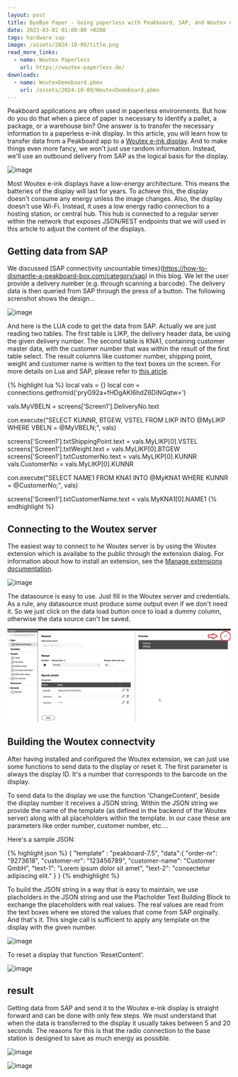 ```yaml
---
layout: post
title: ByeBye Paper - Going paperless with Peakboard, SAP, and Woutex e-Ink Displays
date: 2023-03-02 01:00:00 +0200
tags: hardware sap
image: /assets/2024-10-09/title.png
read_more_links:
  - name: Woutex Paperless
    url: https://woutex-paperless.de/
downloads:
  - name: WoutexDemoboard.pbmx
    url: /assets/2024-10-09/WoutexDemoboard.pbmx
---
```

Peakboard applications are often used in paperless environments. But how do you do that when a piece of paper is necessary to identify a pallet, a package, or a warehouse bin? One answer is to transfer the necessary information to a paperless e-ink display. In this article, you will learn how to transfer data from a Peakboard app to a [Woutex e-ink display](https://woutex-paperless.de/). And to make things even more fancy, we won't just use random information. Instead, we'll use an outbound delivery from SAP as the logical basis for the display.

![image](/assets/2024-10-09/010.png)

Most Woutex e-ink displays have a low-energy architecture. This means the batteries of the display will last for years. To achieve this, the display doesn't consume any energy unless the image changes. Also, the display doesn't use Wi-Fi. Instead, it uses a low energy radio connection to a hosting station, or central hub. This hub is connected to a regular server within the network that exposes JSON/REST endpoints that we will used in this article to adjust the content of the displays. 

## Getting data from SAP

We discussed [SAP connectivity uncountable times}(https://how-to-dismantle-a-peakboard-box.com/category/sap) in this blog. We let the user provide a delivery number (e.g. through scanning a barcode). The delivery data is then queried from SAP through the press of a button. The following screnshot shows the design...

![image](/assets/2024-10-09/020.png)

And here is the LUA code to get the data from SAP. Actually we are just reading two tables. The first table is LIKP, the delivery header data, be using the given delivery number. The second table is KNA1, containing customer master data, with the customer number that was within the result of the first table select. The result columns like customer number, shipping point, weight and customer name is written to the text boxes on the screen. For more details on Lua and SAP, please refer to [this aticle](https://how-to-dismantle-a-peakboard-box.com/SAP-on-fire-how-to-perfectly-integrate-LUA-scripting-with-SAP.html).

{% highlight lua %}
local vals = {}
local con = connections.getfromid('pryG92a+fHDgAKI6hdZ6DiNGqtw=')

vals.MyVBELN = screens['Screen1'].DeliveryNo.text

con.execute("SELECT KUNNR, BTGEW, VSTEL FROM LIKP INTO @MyLIKP WHERE VBELN = @MyVBELN;", vals)

screens['Screen1'].txtShippingPoint.text = vals.MyLIKP[0].VSTEL
screens['Screen1'].txtWeight.text = vals.MyLIKP[0].BTGEW
screens['Screen1'].txtCustomerNo.text = vals.MyLIKP[0].KUNNR
vals.CustomerNo = vals.MyLIKP[0].KUNNR

con.execute("SELECT NAME1 FROM KNA1 INTO @MyKNA1 WHERE KUNNR = @CustomerNo;", vals)

screens['Screen1'].txtCustomerName.text = vals.MyKNA1[0].NAME1
{% endhighlight %}

## Connecting to the Woutex server

The easiest way to connect to he Woutex server is by using the Woutex extension which is availabe to the public through the extension dialog. For information about how to install an extension, see the [Manage extensions documentation](https://help.peakboard.com/data_sources/Extension/en-ManageExtension.html).

![image](/assets/2024-10-09/030.png)

The datasource is easy to use. Just fill in the Woutex server and credentials. As a rule, any datasource must produce some output even if we don't need it. So we just click on the data load button once to load a dummy column, otherwise the data source can't be saved.

![image](/assets/2024-10-09/040.png)

## Building the Woutex connectvity

After having installed and configured the Woutex extension, we can just use some functions to send data to the display or reset it. The first parameter is always the display ID. It's a number that corresponds to the barcode on the display.

To send data to the display we use the function 'ChangeContent', beside the display number it receives a JSON string. Within the JSON string we provide the name of the template (as defined in the backend of the Woutex server) along with all placeholders within the template. In our case these are parameters like order number, customer number, etc....

Here's a sample JSON:

{% highlight json %}
  { "template" : "peakboard-7.5",
         "data":{
             "order-nr": "9273618",
             "customer-nr": "123456789",
             "customer-name": "Customer GmbH",
             "text-1": "Lorem ipsum dolor sit amet",
             "text-2": "consectetur adipiscing elit."
         }
  }
{% endhighlight %}

To build the JSON string in a way that is easy to maintain, we use placholders in the JSON string and use the Placholder Text Building Block to exchange the placeholders with real values. The real values are read from the text boxes where we stored the values that come from SAP orginally. And that's it. This single call is sufficient to apply any template on the display with the given number.

![image](/assets/2024-10-09/050.png)

To reset a display that function 'ResetContent'.

![image](/assets/2024-10-09/060.png)

## result

Getting data from SAP and send it to the Woutex e-ink display is straight forward and can be done with only few steps. We must understand that when the data is transferred to the display it usually takes between 5 and 20 seconds. The reasons for this is that the radio connection to the base station is designed to save as much energy as possible.

![image](/assets/2024-10-09/result2.gif)

![image](/assets/2024-10-09/result.jpg)
